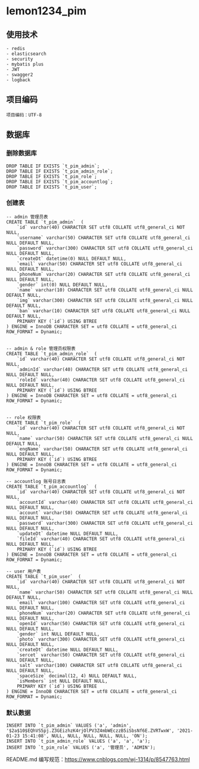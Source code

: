 # lemon1234_pim

## 使用技术

	- redis
	- elasticsearch
	- security
	- mybatis plus
	- JWT
	- swagger2
	- logback
	
## 项目编码

	项目编码：UTF-8
	
## 数据库

### 删除数据库
	DROP TABLE IF EXISTS `t_pim_admin`;
	DROP TABLE IF EXISTS `t_pim_admin_role`;
	DROP TABLE IF EXISTS `t_pim_role`;
	DROP TABLE IF EXISTS `t_pim_accountlog`;
	DROP TABLE IF EXISTS `t_pim_user`;
	
### 创建表

	-- admin 管理员表
	CREATE TABLE `t_pim_admin`  (
		`id` varchar(40) CHARACTER SET utf8 COLLATE utf8_general_ci NOT NULL,
		`username` varchar(50) CHARACTER SET utf8 COLLATE utf8_general_ci NULL DEFAULT NULL,
		`password` varchar(300) CHARACTER SET utf8 COLLATE utf8_general_ci NULL DEFAULT NULL,
		`createDt` datetime(0) NULL DEFAULT NULL,
		`email` varchar(50) CHARACTER SET utf8 COLLATE utf8_general_ci NULL DEFAULT NULL,
		`phoneNum` varchar(20) CHARACTER SET utf8 COLLATE utf8_general_ci NULL DEFAULT NULL,
		`gender` int(0) NULL DEFAULT NULL,
		`name` varchar(10) CHARACTER SET utf8 COLLATE utf8_general_ci NULL DEFAULT NULL,
		`img` varchar(300) CHARACTER SET utf8 COLLATE utf8_general_ci NULL DEFAULT NULL,
		`ban` varchar(10) CHARACTER SET utf8 COLLATE utf8_general_ci NULL DEFAULT NULL,
		PRIMARY KEY (`id`) USING BTREE
	) ENGINE = InnoDB CHARACTER SET = utf8 COLLATE = utf8_general_ci ROW_FORMAT = Dynamic;
	

	-- admin & role 管理员权限表
	CREATE TABLE `t_pim_admin_role`  (
		`id` varchar(40) CHARACTER SET utf8 COLLATE utf8_general_ci NOT NULL,
		`adminId` varchar(40) CHARACTER SET utf8 COLLATE utf8_general_ci NULL DEFAULT NULL,
		`roleId` varchar(40) CHARACTER SET utf8 COLLATE utf8_general_ci NULL DEFAULT NULL,
		PRIMARY KEY (`id`) USING BTREE
	) ENGINE = InnoDB CHARACTER SET = utf8 COLLATE = utf8_general_ci ROW_FORMAT = Dynamic;


	-- role 权限表
	CREATE TABLE `t_pim_role`  (
		`id` varchar(40) CHARACTER SET utf8 COLLATE utf8_general_ci NOT NULL,
		`name` varchar(50) CHARACTER SET utf8 COLLATE utf8_general_ci NULL DEFAULT NULL,
		`engName` varchar(50) CHARACTER SET utf8 COLLATE utf8_general_ci NULL DEFAULT NULL,
		PRIMARY KEY (`id`) USING BTREE	
	) ENGINE = InnoDB CHARACTER SET = utf8 COLLATE = utf8_general_ci ROW_FORMAT = Dynamic;
	
	-- accountlog 账号日志表
	CREATE TABLE `t_pim_accountlog`  (
		`id` varchar(40) CHARACTER SET utf8 COLLATE utf8_general_ci NOT NULL,
		`accountId` varchar(40) CHARACTER SET utf8 COLLATE utf8_general_ci NULL DEFAULT NULL,
		`account` varchar(50) CHARACTER SET utf8 COLLATE utf8_general_ci NULL DEFAULT NULL,
		`password` varchar(300) CHARACTER SET utf8 COLLATE utf8_general_ci NULL DEFAULT NULL,
		`updateDt` datetime NULL DEFAULT NULL,
		`fileId` varchar(40) CHARACTER SET utf8 COLLATE utf8_general_ci NULL DEFAULT NULL,
		PRIMARY KEY (`id`) USING BTREE
	) ENGINE = InnoDB CHARACTER SET = utf8 COLLATE = utf8_general_ci ROW_FORMAT = Dynamic;
	
	-- user 用户表
	CREATE TABLE `t_pim_user`  (
		`id` varchar(40) CHARACTER SET utf8 COLLATE utf8_general_ci NOT NULL,
		`name` varchar(50) CHARACTER SET utf8 COLLATE utf8_general_ci NULL DEFAULT NULL,
		`email` varchar(100) CHARACTER SET utf8 COLLATE utf8_general_ci NULL DEFAULT NULL,
		`phoneNum` varchar(20) CHARACTER SET utf8 COLLATE utf8_general_ci NULL DEFAULT NULL,
		`openId` varchar(50) CHARACTER SET utf8 COLLATE utf8_general_ci NULL DEFAULT NULL,
		`gender` int NULL DEFAULT NULL,
		`photo` varchar(300) CHARACTER SET utf8 COLLATE utf8_general_ci NULL DEFAULT NULL,
		`createDt` datetime NULL DEFAULT NULL,
		`sercet` varchar(50) CHARACTER SET utf8 COLLATE utf8_general_ci NULL DEFAULT NULL,
		`salt` varchar(100) CHARACTER SET utf8 COLLATE utf8_general_ci NULL DEFAULT NULL,
		`spaceSize` decimal(12, 4) NULL DEFAULT NULL,
		`isMembers` int NULL DEFAULT NULL,
		PRIMARY KEY (`id`) USING BTREE
	) ENGINE = InnoDB CHARACTER SET = utf8 COLLATE = utf8_general_ci ROW_FORMAT = Dynamic;
	
	
### 默认数据
	INSERT INTO `t_pim_admin` VALUES ('a', 'admin', '$2a$10$EQhVS5pj.Z3GEizhzK4rjOlPV3Z4mbWEczzB5iSbsNf6E.ZVRTwxW', '2021-01-23 15:41:08', NULL, NULL, NULL, NULL, NULL, 'ON');
	INSERT INTO `t_pim_admin_role` VALUES ('a', 'a', 'a');
	INSERT INTO `t_pim_role` VALUES ('a', '管理员', 'ADMIN');
	
	
README.md 编写规范：https://www.cnblogs.com/wj-1314/p/8547763.html
